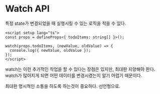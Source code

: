 # Watch API

특정 state가 변경되었을 때 실행시킬 수 있는 로직을 적을 수 있다.

```vue
<script setup lang="ts">
const props = defineProps<{ todoItems: string[] }>();

watch(props.todoItems, (newValue, oldValue) => {
  console.log({ newValue, oldValue });
});
</script>
```

watch는 이런 추가적인 작업을 할 수 있다는 장점은 있지만, 최대한 지양해야 한다. watch가 많아지게 되면 어떤 데이터를 변경시켰는지 알기 어렵기 때문이다.

최대한 명시적인 소통을 하도록 하는것이 중요하다. 선언형으로.
